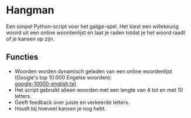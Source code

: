 # Hangman

Een simpel Python-script voor het galgje-spel. Het kiest een willekeurig woord uit een online woordenlijst en laat je raden totdat je het woord raadt of je kansen op zijn.

## Functies

- Woorden worden dynamisch geladen van een online woordenlijst (Google's top 10.000 Engelse woorden):  
  [google-10000-english.txt](https://raw.githubusercontent.com/first20hours/google-10000-english/master/google-10000-english.txt)
- Het script gebruikt alleen woorden met een lengte van 4 tot en met 10 letters.
- Geeft feedback over juiste en verkeerde letters.
- Houdt bij hoeveel kansen je nog hebt.

